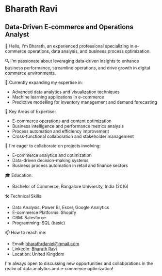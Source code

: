 # Bharath Ravi

## Data-Driven E-commerce and Operations Analyst

👋 Hello, I'm Bharath, an experienced professional specializing in e-commerce operations, data analysis, and business process optimization.

🔍 I'm passionate about leveraging data-driven insights to enhance business performance, streamline operations, and drive growth in digital commerce environments.

🌱 Currently expanding my expertise in:
- Advanced data analytics and visualization techniques
- Machine learning applications in e-commerce
- Predictive modelling for inventory management and demand forecasting

💼 Key Areas of Expertise:
- E-commerce operations and content optimization
- Business intelligence and performance metrics analysis
- Process automation and efficiency improvement
- Cross-functional collaboration and stakeholder management

🤝 I'm eager to collaborate on projects involving:
- E-commerce analytics and optimization
- Data-driven decision-making systems
- Business process automation in retail and finance sectors

🎓 Education:
- Bachelor of Commerce, Bangalore University, India (2016)

🛠️ Technical Skills:
- Data Analysis: Power BI, Excel, Google Analytics
- E-commerce Platforms: Shopify
- CRM: Salesforce
- Programming: SQL (basic)

📫 How to reach me:
- Email: [bharathrdaniel@gmail.com](mailto:bharathrdaniel@gmail.com)
- LinkedIn: [Bharath Ravi](https://www.linkedin.com/in/bharath-r-714469143)
- Location: United Kingdom

I'm always open to discussing new opportunities and collaborations in the realm of data analytics and e-commerce optimization!
